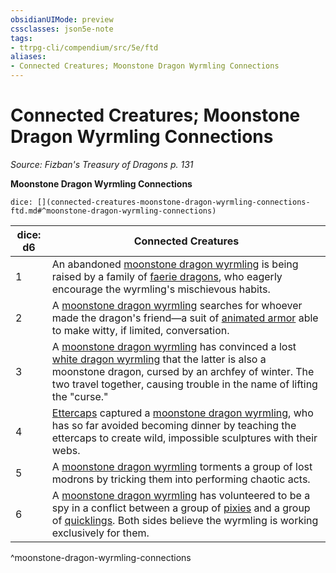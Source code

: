 ```yaml
---
obsidianUIMode: preview
cssclasses: json5e-note
tags:
- ttrpg-cli/compendium/src/5e/ftd
aliases:
- Connected Creatures; Moonstone Dragon Wyrmling Connections
---
```

# Connected Creatures; Moonstone Dragon Wyrmling Connections
*Source: Fizban's Treasury of Dragons p. 131* 

**Moonstone Dragon Wyrmling Connections**

`dice: [](connected-creatures-moonstone-dragon-wyrmling-connections-ftd.md#^moonstone-dragon-wyrmling-connections)`

| dice: d6 | Connected Creatures |
|----------|---------------------|
| 1 | An abandoned [moonstone dragon wyrmling](/3-Mechanics/CLI/Compendium/bestiary/dragon/moonstone-dragon-wyrmling-ftd.md) is being raised by a family of [faerie dragons](/3-Mechanics/CLI/Compendium/bestiary/dragon/faerie-dragon-violet.md), who eagerly encourage the wyrmling's mischievous habits. |
| 2 | A [moonstone dragon wyrmling](/3-Mechanics/CLI/Compendium/bestiary/dragon/moonstone-dragon-wyrmling-ftd.md) searches for whoever made the dragon's friend—a suit of [animated armor](/3-Mechanics/CLI/Compendium/bestiary/construct/animated-armor.md) able to make witty, if limited, conversation. |
| 3 | A [moonstone dragon wyrmling](/3-Mechanics/CLI/Compendium/bestiary/dragon/moonstone-dragon-wyrmling-ftd.md) has convinced a lost [white dragon wyrmling](/3-Mechanics/CLI/Compendium/bestiary/dragon/white-dragon-wyrmling.md) that the latter is also a moonstone dragon, cursed by an archfey of winter. The two travel together, causing trouble in the name of lifting the "curse." |
| 4 | [Ettercaps](/3-Mechanics/CLI/Compendium/bestiary/monstrosity/ettercap.md) captured a [moonstone dragon wyrmling](/3-Mechanics/CLI/Compendium/bestiary/dragon/moonstone-dragon-wyrmling-ftd.md), who has so far avoided becoming dinner by teaching the ettercaps to create wild, impossible sculptures with their webs. |
| 5 | A [moonstone dragon wyrmling](/3-Mechanics/CLI/Compendium/bestiary/dragon/moonstone-dragon-wyrmling-ftd.md) torments a group of lost modrons by tricking them into performing chaotic acts. |
| 6 | A [moonstone dragon wyrmling](/3-Mechanics/CLI/Compendium/bestiary/dragon/moonstone-dragon-wyrmling-ftd.md) has volunteered to be a spy in a conflict between a group of [pixies](/3-Mechanics/CLI/Compendium/bestiary/fey/pixie.md) and a group of [quicklings](/3-Mechanics/CLI/Compendium/bestiary/fey/quickling-mpmm.md). Both sides believe the wyrmling is working exclusively for them. |
^moonstone-dragon-wyrmling-connections